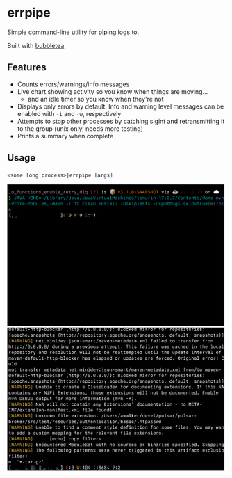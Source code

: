 # errpipe

Simple command-line utility for piping logs to.

Built with [bubbletea](https://github.com/charmbracelet/bubbletea)

## Features
- Counts errors/warnings/info messages
- Live chart showing activity so you know when things are moving...
  - and an idle timer so you know when they're not
- Displays only errors by default. Info and warning level messages can be enabled with `-i` and `-w`, respectively
- Attempts to stop other processes by catching sigint and retransmitting it to the group (unix only, needs more testing)
- Prints a summary when complete

## Usage

`<some long process>|errpipe [args]`

<img width="500" src="./.github/errpipe.gif" />
<img width="500" src="./.github/errpipe_warn_idle.gif" />
